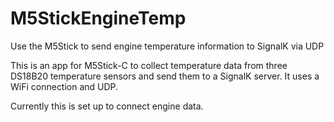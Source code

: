 # M5StickEngineTemp
Use the M5Stick to send engine temperature information to SignalK via UDP

This is an app for M5Stick-C to collect temperature data from three DS18B20 temperature sensors and send them to a SignalK server.
It uses a WiFi connection and UDP.

Currently this is set up to connect engine data.
